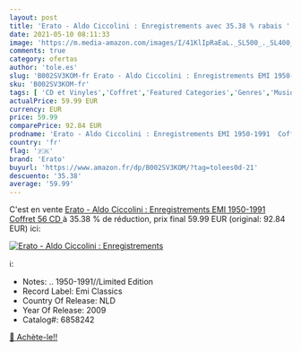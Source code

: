 ```yaml
---
layout: post
title: 'Erato - Aldo Ciccolini : Enregistrements avec 35.38 % rabais '
date: 2021-05-10 08:11:33
image: 'https://m.media-amazon.com/images/I/41KlIpRaEaL._SL500_._SL400_.jpg'
comments: true
category: ofertas
author: 'tole.es'
slug: 'B002SV3KOM-fr Erato - Aldo Ciccolini : Enregistrements EMI 1950-1991...'
sku: 'B002SV3KOM-fr'
tags: [ 'CD et Vinyles','Coffret','Featured Categories','Genres','Musique classique','Musique de chambre','erato', ]
actualPrice: 59.99 EUR
currency: EUR
price: 59.99
comparePrice: 92.84 EUR
prodname: 'Erato - Aldo Ciccolini : Enregistrements EMI 1950-1991  Coffret 56 CD '
country: 'fr'
flag: '🇫🇷'
brand: 'Erato'
buyurl: 'https://www.amazon.fr/dp/B002SV3KOM/?tag=tolees0d-21'
descuento: '35.38'
average: '59.99'
---
```


C'est en vente [Erato - Aldo Ciccolini : Enregistrements EMI 1950-1991  Coffret 56 CD ](https://www.amazon.fr/dp/B002SV3KOM/?tag=tolees0d-21)  à  35.38 % de réduction, prix final  59.99 EUR (original: 92.84 EUR) ici:

[![Erato - Aldo Ciccolini : Enregistrements](https://m.media-amazon.com/images/I/41KlIpRaEaL._SL500_._SL400_.jpg)](https://www.amazon.fr/dp/B002SV3KOM/?tag=tolees0d-21)

ℹ️:

- Notes: .. 1950-1991//Limited Edition
- Record Label: Emi Classics
- Country Of Release: NLD
- Year Of Release: 2009
- Catalog#: 6858242

[🛒 Achète-le!!](https://www.amazon.fr/dp/B002SV3KOM/?tag=tolees0d-21)
